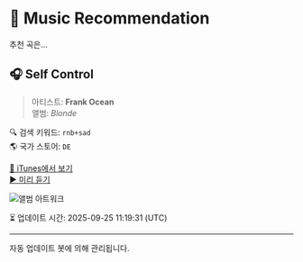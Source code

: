 
# 🎵 Music Recommendation

추천 곡은...

## 🎧 Self Control  
> 아티스트: **Frank Ocean**  
> 앨범: _Blonde_  

🔍 검색 키워드: `rnb+sad`  
🌎 국가 스토어: `DE`

[🔗 iTunes에서 보기](https://music.apple.com/de/album/self-control/1146195596?i=1146195718&uo=4)  
[▶️ 미리 듣기](https://audio-ssl.itunes.apple.com/itunes-assets/AudioPreview221/v4/ba/cc/4d/bacc4dda-b762-0c0a-5ef0-6c2fad1bdb5c/mzaf_8909701195572310967.plus.aac.p.m4a)

![앨범 아트워크](https://is1-ssl.mzstatic.com/image/thumb/Music115/v4/bb/45/68/bb4568f3-68cd-619d-fbcb-4e179916545d/BlondCover-Final.jpg/100x100bb.jpg)

⏳ 업데이트 시간: 2025-09-25 11:19:31 (UTC)

---
자동 업데이트 봇에 의해 관리됩니다.
